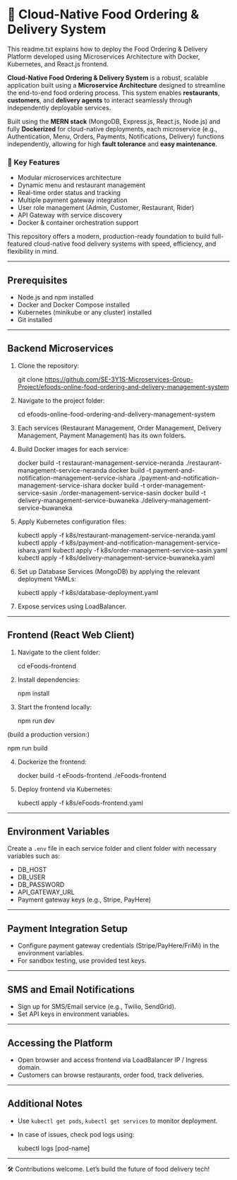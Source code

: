# 🍔 Cloud-Native Food Ordering & Delivery System

This readme.txt explains how to deploy the Food Ordering & Delivery Platform developed using Microservices Architecture with Docker, Kubernetes, and React.js frontend.

**Cloud-Native Food Ordering & Delivery System** is a robust, scalable application built using a **Microservice Architecture** designed to streamline the end-to-end food ordering process. This system enables **restaurants**, **customers**, and **delivery agents** to interact seamlessly through independently deployable services.

Built using the **MERN stack** (MongoDB, Express.js, React.js, Node.js) and fully **Dockerized** for cloud-native deployments, each microservice (e.g., Authentication, Menu, Orders, Payments, Notifications, Delivery) functions independently, allowing for high **fault tolerance** and **easy maintenance**.

### 🚀 Key Features
- Modular microservices architecture
- Dynamic menu and restaurant management
- Real-time order status and tracking
- Multiple payment gateway integration
- User role management (Admin, Customer, Restaurant, Rider)
- API Gateway with service discovery
- Docker & container orchestration support

This repository offers a modern, production-ready foundation to build full-featured cloud-native food delivery systems with speed, efficiency, and flexibility in mind.

---

## Prerequisites

- Node.js and npm installed
- Docker and Docker Compose installed
- Kubernetes (minikube or any cluster) installed
- Git installed

---

## Backend Microservices

1. Clone the repository:

   git clone https://github.com/SE-3Y1S-Microservices-Group-Project/efoods-online-food-ordering-and-delivery-management-system

2. Navigate to the project folder:

   cd efoods-online-food-ordering-and-delivery-management-system

3. Each services (Restaurant Management, Order Management, Delivery Management, Payment Management) has its own folders.

4. Build Docker images for each service:

   docker build -t restaurant-management-service-neranda ./restaurant-management-service-neranda
   docker build -t payment-and-notification-management-service-ishara ./payment-and-notification-management-service-ishara
   docker build -t order-management-service-sasin ./order-management-service-sasin
   docker build -t delivery-management-service-buwaneka ./delivery-management-service-buwaneka

5. Apply Kubernetes configuration files:

   kubectl apply -f k8s/restaurant-management-service-neranda.yaml
   kubectl apply -f k8s/payment-and-notification-management-service-ishara.yaml
   kubectl apply -f k8s/order-management-service-sasin.yaml
   kubectl apply -f k8s/delivery-management-service-buwaneka.yaml

6. Set up Database Services (MongoDB) by applying the relevant deployment YAMLs:

   kubectl apply -f k8s/database-deployment.yaml

7. Expose services using LoadBalancer.

---

## Frontend (React Web Client)

1. Navigate to the client folder:

   cd eFoods-frontend

2. Install dependencies:

   npm install

3. Start the frontend locally:

   npm run dev

(build a production version:)

   npm run build

4. Dockerize the frontend:

   docker build -t eFoods-frontend ./eFoods-frontend

5. Deploy frontend via Kubernetes:

   kubectl apply -f k8s/eFoods-frontend.yaml

---

## Environment Variables

Create a `.env` file in each service folder and client folder with necessary variables such as:

- DB_HOST
- DB_USER
- DB_PASSWORD
- API_GATEWAY_URL
- Payment gateway keys (e.g., Stripe, PayHere)

---

## Payment Integration Setup

- Configure payment gateway credentials (Stripe/PayHere/FriMi) in the environment variables.
- For sandbox testing, use provided test keys.

---

## SMS and Email Notifications

- Sign up for SMS/Email service (e.g., Twilio, SendGrid).
- Set API keys in environment variables.

---

## Accessing the Platform

- Open browser and access frontend via LoadBalancer IP / Ingress domain.
- Customers can browse restaurants, order food, track deliveries.

---

## Additional Notes

- Use `kubectl get pods`, `kubectl get services` to monitor deployment.
- In case of issues, check pod logs using:

   kubectl logs [pod-name]

---



🛠️ Contributions welcome. Let’s build the future of food delivery tech!
